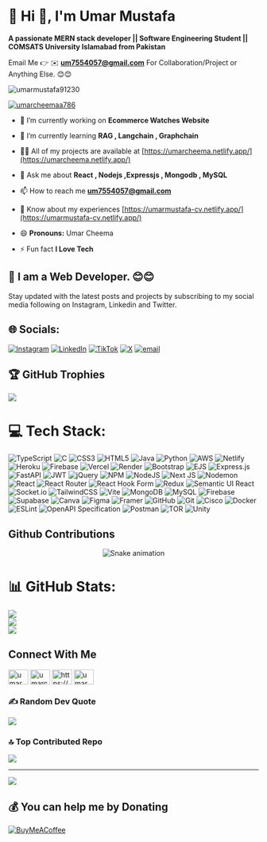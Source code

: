 # 💫 Hi 👋, I'm Umar Mustafa
**A passionate  MERN stack developer || Software Engineering Student  || COMSATS University Islamabad from Pakistan**

Email Me 👉 ✉️ **um7554057@gmail.com** For Collaboration/Project or Anything Else. 😊😊

<p align="left"> <img src="https://komarev.com/ghpvc/?username=umarmustafa91230&label=Profile%20views&color=0e75b6&style=flat" alt="umarmustafa91230" /> </p>

<p align="left"> <a href="https://twitter.com/umarcheemaa786" target="blank"><img src="https://img.shields.io/twitter/follow/umarcheemaa786?logo=twitter&style=for-the-badge" alt="umarcheemaa786" /></a> </p>

- 🔭 I’m currently working on **Ecommerce Watches Website**

- 🌱 I’m currently learning **RAG , Langchain , Graphchain**

- 👨‍💻 All of my projects are available at [https://umarcheema.netlify.app/](https://umarcheema.netlify.app/)

- 💬 Ask me about **React , Nodejs ,Expressjs , Mongodb , MySQL**

- 📫 How to reach me **um7554057@gmail.com**

- 📄 Know about my experiences [https://umarmustafa-cv.netlify.app/](https://umarmustafa-cv.netlify.app/)

- 😄 **Pronouns:** Umar Cheema

- ⚡ Fun fact **I Love Tech**
  
## 🔗 I am a Web Developer. 😊😊

Stay updated with the latest posts and projects by subscribing to my social media following on Instagram, Linkedin and Twitter.
## 🌐 Socials:
[![Instagram](https://img.shields.io/badge/Instagram-%23E4405F.svg?logo=Instagram&logoColor=white)](https://instagram.com/umar_cheema._) [![LinkedIn](https://img.shields.io/badge/LinkedIn-%230077B5.svg?logo=linkedin&logoColor=white)](https://linkedin.com/in/umar-mustafa-724721284) [![TikTok](https://img.shields.io/badge/TikTok-%23000000.svg?logo=TikTok&logoColor=white)](https://tiktok.com/@umarxcheema) [![X](https://img.shields.io/badge/X-black.svg?logo=X&logoColor=white)](https://x.com/umarcheemaa786) [![email](https://img.shields.io/badge/Email-D14836?logo=gmail&logoColor=white)](mailto:um7554057@gmail.com) 
## 🏆 GitHub Trophies
![](https://github-profile-trophy.vercel.app/?username=UmarMustafa91230&theme=radical&no-frame=false&no-bg=false&margin-w=4)


# 💻 Tech Stack:
![TypeScript](https://img.shields.io/badge/typescript-%23007ACC.svg?style=flat&logo=typescript&logoColor=white) ![C](https://img.shields.io/badge/c-%2300599C.svg?style=flat&logo=c&logoColor=white) ![CSS3](https://img.shields.io/badge/css3-%231572B6.svg?style=flat&logo=css3&logoColor=white) ![HTML5](https://img.shields.io/badge/html5-%23E34F26.svg?style=flat&logo=html5&logoColor=white) ![Java](https://img.shields.io/badge/java-%23ED8B00.svg?style=flat&logo=openjdk&logoColor=white) ![Python](https://img.shields.io/badge/python-3670A0?style=flat&logo=python&logoColor=ffdd54) ![AWS](https://img.shields.io/badge/AWS-%23FF9900.svg?style=flat&logo=amazon-aws&logoColor=white) ![Netlify](https://img.shields.io/badge/netlify-%23000000.svg?style=flat&logo=netlify&logoColor=#00C7B7) ![Heroku](https://img.shields.io/badge/heroku-%23430098.svg?style=flat&logo=heroku&logoColor=white) ![Firebase](https://img.shields.io/badge/firebase-%23039BE5.svg?style=flat&logo=firebase) ![Vercel](https://img.shields.io/badge/vercel-%23000000.svg?style=flat&logo=vercel&logoColor=white) ![Render](https://img.shields.io/badge/Render-%46E3B7.svg?style=flat&logo=render&logoColor=white) ![Bootstrap](https://img.shields.io/badge/bootstrap-%238511FA.svg?style=flat&logo=bootstrap&logoColor=white) ![EJS](https://img.shields.io/badge/ejs-%23B4CA65.svg?style=flat&logo=ejs&logoColor=black) ![Express.js](https://img.shields.io/badge/express.js-%23404d59.svg?style=flat&logo=express&logoColor=%2361DAFB) ![FastAPI](https://img.shields.io/badge/FastAPI-005571?style=flat&logo=fastapi) ![JWT](https://img.shields.io/badge/JWT-black?style=flat&logo=JSON%20web%20tokens) ![jQuery](https://img.shields.io/badge/jquery-%230769AD.svg?style=flat&logo=jquery&logoColor=white) ![NPM](https://img.shields.io/badge/NPM-%23CB3837.svg?style=flat&logo=npm&logoColor=white) ![NodeJS](https://img.shields.io/badge/node.js-6DA55F?style=flat&logo=node.js&logoColor=white) ![Next JS](https://img.shields.io/badge/Next-black?style=flat&logo=next.js&logoColor=white) ![Nodemon](https://img.shields.io/badge/NODEMON-%23323330.svg?style=flat&logo=nodemon&logoColor=%BBDEAD) ![React](https://img.shields.io/badge/react-%2320232a.svg?style=flat&logo=react&logoColor=%2361DAFB) ![React Router](https://img.shields.io/badge/React_Router-CA4245?style=flat&logo=react-router&logoColor=white) ![React Hook Form](https://img.shields.io/badge/React%20Hook%20Form-%23EC5990.svg?style=flat&logo=reacthookform&logoColor=white) ![Redux](https://img.shields.io/badge/redux-%23593d88.svg?style=flat&logo=redux&logoColor=white) ![Semantic UI React](https://img.shields.io/badge/Semantic%20UI%20React-%2335BDB2.svg?style=flat&logo=SemanticUIReact&logoColor=white) ![Socket.io](https://img.shields.io/badge/Socket.io-black?style=flat&logo=socket.io&badgeColor=010101) ![TailwindCSS](https://img.shields.io/badge/tailwindcss-%2338B2AC.svg?style=flat&logo=tailwind-css&logoColor=white) ![Vite](https://img.shields.io/badge/vite-%23646CFF.svg?style=flat&logo=vite&logoColor=white) ![MongoDB](https://img.shields.io/badge/MongoDB-%234ea94b.svg?style=flat&logo=mongodb&logoColor=white) ![MySQL](https://img.shields.io/badge/mysql-4479A1.svg?style=flat&logo=mysql&logoColor=white) ![Firebase](https://img.shields.io/badge/firebase-a08021?style=flat&logo=firebase&logoColor=ffcd34) ![Supabase](https://img.shields.io/badge/Supabase-3ECF8E?style=flat&logo=supabase&logoColor=white) ![Canva](https://img.shields.io/badge/Canva-%2300C4CC.svg?style=flat&logo=Canva&logoColor=white) ![Figma](https://img.shields.io/badge/figma-%23F24E1E.svg?style=flat&logo=figma&logoColor=white) ![Framer](https://img.shields.io/badge/Framer-black?style=flat&logo=framer&logoColor=blue) ![GitHub](https://img.shields.io/badge/github-%23121011.svg?style=flat&logo=github&logoColor=white) ![Git](https://img.shields.io/badge/git-%23F05033.svg?style=flat&logo=git&logoColor=white) ![Cisco](https://img.shields.io/badge/cisco-%23049fd9.svg?style=flat&logo=cisco&logoColor=black) ![Docker](https://img.shields.io/badge/docker-%230db7ed.svg?style=flat&logo=docker&logoColor=white) ![ESLint](https://img.shields.io/badge/ESLint-4B3263?style=flat&logo=eslint&logoColor=white) ![OpenAPI Specification](https://img.shields.io/badge/openapiinitiative-%23000000.svg?style=flat&logo=openapiinitiative&logoColor=white) ![Postman](https://img.shields.io/badge/Postman-FF6C37?style=flat&logo=postman&logoColor=white) ![TOR](https://img.shields.io/badge/tor-%237E4798.svg?style=flat&logo=tor-project&logoColor=white) ![Unity](https://img.shields.io/badge/unity-%23000000.svg?style=flat&logo=unity&logoColor=white)
<!-- Snake Game Repo View -->
## Github Contributions
<div align="center">
  <img src="https://profile-readme-generator.com/assets/snake.svg" alt="Snake animation" />
</div>


# 📊 GitHub Stats:
![](https://github-readme-stats.vercel.app/api?username=UmarMustafa91230&theme=radical&hide_border=false&include_all_commits=true&count_private=false)<br/>
![](https://nirzak-streak-stats.vercel.app/?user=UmarMustafa91230&theme=radical&hide_border=false)<br/>
![](https://github-readme-stats.vercel.app/api/top-langs/?username=UmarMustafa91230&theme=radical&hide_border=false&include_all_commits=true&count_private=false&layout=compact)

## Connect With Me
<p align="left">
<a href="https://dev.to/umar_mustafa_8e6f5fb1edc2" target="blank"><img align="center" src="https://raw.githubusercontent.com/rahuldkjain/github-profile-readme-generator/master/src/images/icons/Social/devto.svg" alt="umar_mustafa_8e6f5fb1edc2" height="30" width="40" /></a>
<a href="https://twitter.com/umarcheemaa786" target="blank"><img align="center" src="https://raw.githubusercontent.com/rahuldkjain/github-profile-readme-generator/master/src/images/icons/Social/twitter.svg" alt="umarcheemaa786" height="30" width="40" /></a>
<a href="https://linkedin.com/in/umar-mustafa-724721284/" target="blank"><img align="center" src="https://raw.githubusercontent.com/rahuldkjain/github-profile-readme-generator/master/src/images/icons/Social/linked-in-alt.svg" alt="https://www.linkedin.com/in/umar-mustafa-724721284/" height="30" width="40" /></a>
<a href="https://instagram.com/umar_cheema._" target="blank"><img align="center" src="https://raw.githubusercontent.com/rahuldkjain/github-profile-readme-generator/master/src/images/icons/Social/instagram.svg" alt="umar_cheema._" height="30" width="40" /></a>
</p>

### ✍️ Random Dev Quote
![](https://quotes-github-readme.vercel.app/api?type=horizontal&theme=radical)

### 🔝 Top Contributed Repo
![](https://github-contributor-stats.vercel.app/api?username=UmarMustafa91230&limit=5&theme=radical&combine_all_yearly_contributions=true)

---
[![](https://visitcount.itsvg.in/api?id=UmarMustafa91230&icon=5&color=0)](https://visitcount.itsvg.in)

  ## 💰 You can help me by Donating
  [![BuyMeACoffee](https://img.shields.io/badge/Buy%20Me%20a%20Coffee-ffdd00?style=for-the-badge&logo=buy-me-a-coffee&logoColor=black)](https://buymeacoffee.com/umarmustafa) 

  
